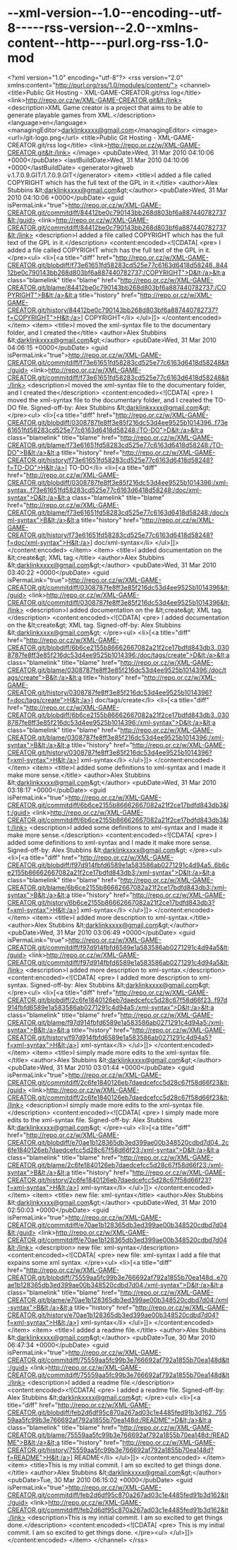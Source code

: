 --xml-version--1.0--encoding--utf-8-----rss-version--2.0--xmlns-content--http---purl.org-rss-1.0-mod
====================================================================================================

&lt;?xml version="1.0" encoding="utf-8"?> &lt;rss version="2.0" xmlns:content="http://purl.org/rss/1.0/modules/content/"> &lt;channel> &lt;title>Public Git Hosting - XML-GAME-CREATOR.git/rss log&lt;/title> &lt;link>http://repo.or.cz/w/XML-GAME-CREATOR.git&lt;/link> &lt;description>XML Game creator is a project that aims to be able to generate playable games from XML.&lt;/description> &lt;language>en&lt;/language> &lt;managingEditor>darklinkxxxx@gmail.com&lt;/managingEditor> &lt;image> &lt;url>/git-logo.png&lt;/url> &lt;title>Public Git Hosting - XML-GAME-CREATOR.git/rss log&lt;/title> &lt;link>http://repo.or.cz/w/XML-GAME-CREATOR.git&lt;/link> &lt;/image> &lt;pubDate>Wed, 31 Mar 2010 04:10:06 +0000&lt;/pubDate> &lt;lastBuildDate>Wed, 31 Mar 2010 04:10:06 +0000&lt;/lastBuildDate> &lt;generator>gitweb v.1.7.0.9.GIT/1.7.0.9.GIT&lt;/generator> &lt;item> &lt;title>I added a file called COPYRIGHT which has the full text of the GPL in it.&lt;/title> &lt;author>Alex Stubbins &amp;lt;darklinkxxxx@gmail.com&amp;gt;&lt;/author> &lt;pubDate>Wed, 31 Mar 2010 04:10:06 +0000&lt;/pubDate> &lt;guid isPermaLink="true">http://repo.or.cz/w/XML-GAME-CREATOR.git/commitdiff/84412be0c790143bb268d803bf6a887440782737&lt;/guid> &lt;link>http://repo.or.cz/w/XML-GAME-CREATOR.git/commitdiff/84412be0c790143bb268d803bf6a887440782737&lt;/link> &lt;description>I added a file called COPYRIGHT which has the full text of the GPL in it.&lt;/description> &lt;content:encoded>&lt;![CDATA[ &lt;pre> I added a file called COPYRIGHT which has the full text of the GPL in it. &lt;/pre>&lt;ul> &lt;li>[&lt;a title="diff" href="http://repo.or.cz/w/XML-GAME-CREATOR.git/blobdiff/f73e61651fd58283cd525e77c6163d6418d58248..84412be0c790143bb268d803bf6a887440782737:/COPYRIGHT">D&lt;/a>&lt;a class="blamelink" title="blame" href="http://repo.or.cz/w/XML-GAME-CREATOR.git/blame/84412be0c790143bb268d803bf6a887440782737:/COPYRIGHT">B&lt;/a>&lt;a title="history" href="http://repo.or.cz/w/XML-GAME-CREATOR.git/history/84412be0c790143bb268d803bf6a887440782737?f=COPYRIGHT">H&lt;/a>] COPYRIGHT&lt;/li> &lt;/ul>]]> &lt;/content:encoded> &lt;/item> &lt;item> &lt;title>I moved the xml-syntax file to the documentary folder, and I created the&lt;/title> &lt;author>Alex Stubbins &amp;lt;darklinkxxxx@gmail.com&amp;gt;&lt;/author> &lt;pubDate>Wed, 31 Mar 2010 04:06:15 +0000&lt;/pubDate> &lt;guid isPermaLink="true">http://repo.or.cz/w/XML-GAME-CREATOR.git/commitdiff/f73e61651fd58283cd525e77c6163d6418d58248&lt;/guid> &lt;link>http://repo.or.cz/w/XML-GAME-CREATOR.git/commitdiff/f73e61651fd58283cd525e77c6163d6418d58248&lt;/link> &lt;description>I moved the xml-syntax file to the documentary folder, and I created the&lt;/description> &lt;content:encoded>&lt;![CDATA[ &lt;pre> I moved the xml-syntax file to the documentary folder, and I created the TO-DO file.  Signed-off-by: Alex Stubbins &amp;lt;darklinkxxxx@gmail.com&amp;gt; &lt;/pre>&lt;ul> &lt;li>[&lt;a title="diff" href="http://repo.or.cz/w/XML-GAME-CREATOR.git/blobdiff/0308787fe8ff3e85f216dc53d4ee9525b1014396..f73e61651fd58283cd525e77c6163d6418d58248:/TO-DO">D&lt;/a>&lt;a class="blamelink" title="blame" href="http://repo.or.cz/w/XML-GAME-CREATOR.git/blame/f73e61651fd58283cd525e77c6163d6418d58248:/TO-DO">B&lt;/a>&lt;a title="history" href="http://repo.or.cz/w/XML-GAME-CREATOR.git/history/f73e61651fd58283cd525e77c6163d6418d58248?f=TO-DO">H&lt;/a>] TO-DO&lt;/li> &lt;li>[&lt;a title="diff" href="http://repo.or.cz/w/XML-GAME-CREATOR.git/blobdiff/0308787fe8ff3e85f216dc53d4ee9525b1014396:/xml-syntax..f73e61651fd58283cd525e77c6163d6418d58248:/doc/xml-syntax">D&lt;/a>&lt;a class="blamelink" title="blame" href="http://repo.or.cz/w/XML-GAME-CREATOR.git/blame/f73e61651fd58283cd525e77c6163d6418d58248:/doc/xml-syntax">B&lt;/a>&lt;a title="history" href="http://repo.or.cz/w/XML-GAME-CREATOR.git/history/f73e61651fd58283cd525e77c6163d6418d58248?f=doc/xml-syntax">H&lt;/a>] doc/xml-syntax&lt;/li> &lt;/ul>]]> &lt;/content:encoded> &lt;/item> &lt;item> &lt;title>I added documentation on the &amp;lt;create&amp;gt; XML tag.&lt;/title> &lt;author>Alex Stubbins &amp;lt;darklinkxxxx@gmail.com&amp;gt;&lt;/author> &lt;pubDate>Wed, 31 Mar 2010 03:40:22 +0000&lt;/pubDate> &lt;guid isPermaLink="true">http://repo.or.cz/w/XML-GAME-CREATOR.git/commitdiff/0308787fe8ff3e85f216dc53d4ee9525b1014396&lt;/guid> &lt;link>http://repo.or.cz/w/XML-GAME-CREATOR.git/commitdiff/0308787fe8ff3e85f216dc53d4ee9525b1014396&lt;/link> &lt;description>I added documentation on the &amp;lt;create&amp;gt; XML tag.&lt;/description> &lt;content:encoded>&lt;![CDATA[ &lt;pre> I added documentation on the &amp;lt;create&amp;gt; XML tag.  Signed-off-by: Alex Stubbins &amp;lt;darklinkxxxx@gmail.com&amp;gt; &lt;/pre>&lt;ul> &lt;li>[&lt;a title="diff" href="http://repo.or.cz/w/XML-GAME-CREATOR.git/blobdiff/6b6ce2155b86662667082a21f2ce17bdfd843db3..0308787fe8ff3e85f216dc53d4ee9525b1014396:/doc/tags/create">D&lt;/a>&lt;a class="blamelink" title="blame" href="http://repo.or.cz/w/XML-GAME-CREATOR.git/blame/0308787fe8ff3e85f216dc53d4ee9525b1014396:/doc/tags/create">B&lt;/a>&lt;a title="history" href="http://repo.or.cz/w/XML-GAME-CREATOR.git/history/0308787fe8ff3e85f216dc53d4ee9525b1014396?f=doc/tags/create">H&lt;/a>] doc/tags/create&lt;/li> &lt;li>[&lt;a title="diff" href="http://repo.or.cz/w/XML-GAME-CREATOR.git/blobdiff/6b6ce2155b86662667082a21f2ce17bdfd843db3..0308787fe8ff3e85f216dc53d4ee9525b1014396:/xml-syntax">D&lt;/a>&lt;a class="blamelink" title="blame" href="http://repo.or.cz/w/XML-GAME-CREATOR.git/blame/0308787fe8ff3e85f216dc53d4ee9525b1014396:/xml-syntax">B&lt;/a>&lt;a title="history" href="http://repo.or.cz/w/XML-GAME-CREATOR.git/history/0308787fe8ff3e85f216dc53d4ee9525b1014396?f=xml-syntax">H&lt;/a>] xml-syntax&lt;/li> &lt;/ul>]]> &lt;/content:encoded> &lt;/item> &lt;item> &lt;title>I added some definitions to xml-syntax and I made it make more sense.&lt;/title> &lt;author>Alex Stubbins &amp;lt;darklinkxxxx@gmail.com&amp;gt;&lt;/author> &lt;pubDate>Wed, 31 Mar 2010 03:18:17 +0000&lt;/pubDate> &lt;guid isPermaLink="true">http://repo.or.cz/w/XML-GAME-CREATOR.git/commitdiff/6b6ce2155b86662667082a21f2ce17bdfd843db3&lt;/guid> &lt;link>http://repo.or.cz/w/XML-GAME-CREATOR.git/commitdiff/6b6ce2155b86662667082a21f2ce17bdfd843db3&lt;/link> &lt;description>I added some definitions to xml-syntax and I made it make more sense.&lt;/description> &lt;content:encoded>&lt;![CDATA[ &lt;pre> I added some definitions to xml-syntax and I made it make more sense.  Signed-off-by: Alex Stubbins &amp;lt;darklinkxxxx@gmail.com&amp;gt; &lt;/pre>&lt;ul> &lt;li>[&lt;a title="diff" href="http://repo.or.cz/w/XML-GAME-CREATOR.git/blobdiff/f97d914fbfd6589e1a583586ab0271291c4d94a5..6b6ce2155b86662667082a21f2ce17bdfd843db3:/xml-syntax">D&lt;/a>&lt;a class="blamelink" title="blame" href="http://repo.or.cz/w/XML-GAME-CREATOR.git/blame/6b6ce2155b86662667082a21f2ce17bdfd843db3:/xml-syntax">B&lt;/a>&lt;a title="history" href="http://repo.or.cz/w/XML-GAME-CREATOR.git/history/6b6ce2155b86662667082a21f2ce17bdfd843db3?f=xml-syntax">H&lt;/a>] xml-syntax&lt;/li> &lt;/ul>]]> &lt;/content:encoded> &lt;/item> &lt;item> &lt;title>I added more description to xml-syntax.&lt;/title> &lt;author>Alex Stubbins &amp;lt;darklinkxxxx@gmail.com&amp;gt;&lt;/author> &lt;pubDate>Wed, 31 Mar 2010 03:06:49 +0000&lt;/pubDate> &lt;guid isPermaLink="true">http://repo.or.cz/w/XML-GAME-CREATOR.git/commitdiff/f97d914fbfd6589e1a583586ab0271291c4d94a5&lt;/guid> &lt;link>http://repo.or.cz/w/XML-GAME-CREATOR.git/commitdiff/f97d914fbfd6589e1a583586ab0271291c4d94a5&lt;/link> &lt;description>I added more description to xml-syntax.&lt;/description> &lt;content:encoded>&lt;![CDATA[ &lt;pre> I added more description to xml-syntax.  Signed-off-by: Alex Stubbins &amp;lt;darklinkxxxx@gmail.com&amp;gt; &lt;/pre>&lt;ul> &lt;li>[&lt;a title="diff" href="http://repo.or.cz/w/XML-GAME-CREATOR.git/blobdiff/2c6fe1840126eb7daedcefcc5d28c67f58d66f23..f97d914fbfd6589e1a583586ab0271291c4d94a5:/xml-syntax">D&lt;/a>&lt;a class="blamelink" title="blame" href="http://repo.or.cz/w/XML-GAME-CREATOR.git/blame/f97d914fbfd6589e1a583586ab0271291c4d94a5:/xml-syntax">B&lt;/a>&lt;a title="history" href="http://repo.or.cz/w/XML-GAME-CREATOR.git/history/f97d914fbfd6589e1a583586ab0271291c4d94a5?f=xml-syntax">H&lt;/a>] xml-syntax&lt;/li> &lt;/ul>]]> &lt;/content:encoded> &lt;/item> &lt;item> &lt;title>I simply made more edits to the xml-syntax file.&lt;/title> &lt;author>Alex Stubbins &amp;lt;darklinkxxxx@gmail.com&amp;gt;&lt;/author> &lt;pubDate>Wed, 31 Mar 2010 03:01:44 +0000&lt;/pubDate> &lt;guid isPermaLink="true">http://repo.or.cz/w/XML-GAME-CREATOR.git/commitdiff/2c6fe1840126eb7daedcefcc5d28c67f58d66f23&lt;/guid> &lt;link>http://repo.or.cz/w/XML-GAME-CREATOR.git/commitdiff/2c6fe1840126eb7daedcefcc5d28c67f58d66f23&lt;/link> &lt;description>I simply made more edits to the xml-syntax file.&lt;/description> &lt;content:encoded>&lt;![CDATA[ &lt;pre> I simply made more edits to the xml-syntax file.  Signed-off-by: Alex Stubbins &amp;lt;darklinkxxxx@gmail.com&amp;gt; &lt;/pre>&lt;ul> &lt;li>[&lt;a title="diff" href="http://repo.or.cz/w/XML-GAME-CREATOR.git/blobdiff/e70ae1b128365db3ed399ae00b348520cdbd7d04..2c6fe1840126eb7daedcefcc5d28c67f58d66f23:/xml-syntax">D&lt;/a>&lt;a class="blamelink" title="blame" href="http://repo.or.cz/w/XML-GAME-CREATOR.git/blame/2c6fe1840126eb7daedcefcc5d28c67f58d66f23:/xml-syntax">B&lt;/a>&lt;a title="history" href="http://repo.or.cz/w/XML-GAME-CREATOR.git/history/2c6fe1840126eb7daedcefcc5d28c67f58d66f23?f=xml-syntax">H&lt;/a>] xml-syntax&lt;/li> &lt;/ul>]]> &lt;/content:encoded> &lt;/item> &lt;item> &lt;title>	new file:   xml-syntax&lt;/title> &lt;author>Alex Stubbins &amp;lt;darklinkxxxx@gmail.com&amp;gt;&lt;/author> &lt;pubDate>Wed, 31 Mar 2010 02:50:03 +0000&lt;/pubDate> &lt;guid isPermaLink="true">http://repo.or.cz/w/XML-GAME-CREATOR.git/commitdiff/e70ae1b128365db3ed399ae00b348520cdbd7d04&lt;/guid> &lt;link>http://repo.or.cz/w/XML-GAME-CREATOR.git/commitdiff/e70ae1b128365db3ed399ae00b348520cdbd7d04&lt;/link> &lt;description>	new file:   xml-syntax&lt;/description> &lt;content:encoded>&lt;![CDATA[ &lt;pre> 	new file:   xml-syntax I add a file that expains some xml syntax. &lt;/pre>&lt;ul> &lt;li>[&lt;a title="diff" href="http://repo.or.cz/w/XML-GAME-CREATOR.git/blobdiff/75559aa5fc99b3e766692af792a1855b70ea148d..e70ae1b128365db3ed399ae00b348520cdbd7d04:/xml-syntax">D&lt;/a>&lt;a class="blamelink" title="blame" href="http://repo.or.cz/w/XML-GAME-CREATOR.git/blame/e70ae1b128365db3ed399ae00b348520cdbd7d04:/xml-syntax">B&lt;/a>&lt;a title="history" href="http://repo.or.cz/w/XML-GAME-CREATOR.git/history/e70ae1b128365db3ed399ae00b348520cdbd7d04?f=xml-syntax">H&lt;/a>] xml-syntax&lt;/li> &lt;/ul>]]> &lt;/content:encoded> &lt;/item> &lt;item> &lt;title>I added a readme file.&lt;/title> &lt;author>Alex Stubbins &amp;lt;darklinkxxxx@gmail.com&amp;gt;&lt;/author> &lt;pubDate>Tue, 30 Mar 2010 06:47:34 +0000&lt;/pubDate> &lt;guid isPermaLink="true">http://repo.or.cz/w/XML-GAME-CREATOR.git/commitdiff/75559aa5fc99b3e766692af792a1855b70ea148d&lt;/guid> &lt;link>http://repo.or.cz/w/XML-GAME-CREATOR.git/commitdiff/75559aa5fc99b3e766692af792a1855b70ea148d&lt;/link> &lt;description>I added a readme file.&lt;/description> &lt;content:encoded>&lt;![CDATA[ &lt;pre> I added a readme file.  Signed-off-by: Alex Stubbins &amp;lt;darklinkxxxx@gmail.com&amp;gt; &lt;/pre>&lt;ul> &lt;li>[&lt;a title="diff" href="http://repo.or.cz/w/XML-GAME-CREATOR.git/blobdiff/feb2d6df95c870a267ad03c1e4485fed91b3d162..75559aa5fc99b3e766692af792a1855b70ea148d:/README">D&lt;/a>&lt;a class="blamelink" title="blame" href="http://repo.or.cz/w/XML-GAME-CREATOR.git/blame/75559aa5fc99b3e766692af792a1855b70ea148d:/README">B&lt;/a>&lt;a title="history" href="http://repo.or.cz/w/XML-GAME-CREATOR.git/history/75559aa5fc99b3e766692af792a1855b70ea148d?f=README">H&lt;/a>] README&lt;/li> &lt;/ul>]]> &lt;/content:encoded> &lt;/item> &lt;item> &lt;title>This is my initial commit. I am so excited to get things done.&lt;/title> &lt;author>Alex Stubbins &amp;lt;darklinkxxxx@gmail.com&amp;gt;&lt;/author> &lt;pubDate>Tue, 30 Mar 2010 06:15:02 +0000&lt;/pubDate> &lt;guid isPermaLink="true">http://repo.or.cz/w/XML-GAME-CREATOR.git/commitdiff/feb2d6df95c870a267ad03c1e4485fed91b3d162&lt;/guid> &lt;link>http://repo.or.cz/w/XML-GAME-CREATOR.git/commitdiff/feb2d6df95c870a267ad03c1e4485fed91b3d162&lt;/link> &lt;description>This is my initial commit. I am so excited to get things done.&lt;/description> &lt;content:encoded>&lt;![CDATA[ &lt;pre> This is my initial commit. I am so excited to get things done. &lt;/pre>&lt;ul> &lt;/ul>]]> &lt;/content:encoded> &lt;/item> &lt;/channel> &lt;/rss>
